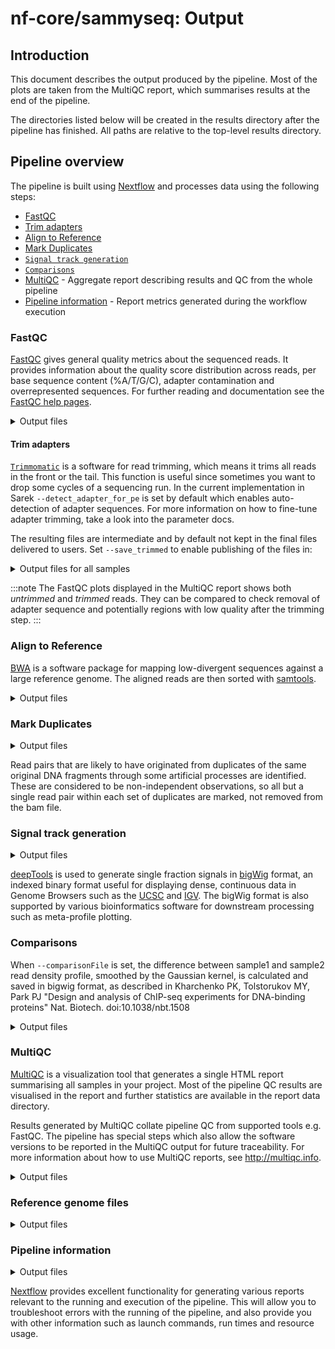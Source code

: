 # nf-core/sammyseq: Output

## Introduction

This document describes the output produced by the pipeline. Most of the plots are taken from the MultiQC report, which summarises results at the end of the pipeline.

The directories listed below will be created in the results directory after the pipeline has finished. All paths are relative to the top-level results directory.

## Pipeline overview

The pipeline is built using [Nextflow](https://www.nextflow.io/) and processes data using the following steps:

- [FastQC](#fastqc)
- [Trim adapters](#trim-adapters)
- [Align to Reference](#align-to-reference)
- [Mark Duplicates](#mark-duplicates)
- [`Signal track generation`](#signal-track-generation)
- [`Comparisons`](#comparisons)
- [MultiQC](#multiqc) - Aggregate report describing results and QC from the whole pipeline
- [Pipeline information](#pipeline-information) - Report metrics generated during the workflow execution

### FastQC

[FastQC](http://www.bioinformatics.babraham.ac.uk/projects/fastqc/) gives general quality metrics about the sequenced reads. It provides information about the quality score distribution across reads, per base sequence content (%A/T/G/C), adapter contamination and overrepresented sequences. For further reading and documentation see the [FastQC help pages](http://www.bioinformatics.babraham.ac.uk/projects/fastqc/Help/).

<details markdown="1">
<summary>Output files</summary>

- `fastqc/`
  - `*_fastqc.html`: FastQC report containing quality metrics.
  - `*_fastqc.zip`: Zip archive containing the FastQC report, tab-delimited data file and plot images.

</details>

#### Trim adapters

[`Trimmomatic`](http://www.usadellab.org/cms/?page=trimmomatic) is a software for read trimming, which means it trims all reads in the front or the tail. This function is useful since sometimes you want to drop some cycles of a sequencing run. In the current implementation in Sarek
`--detect_adapter_for_pe` is set by default which enables auto-detection of adapter sequences. For more information on how to fine-tune adapter trimming, take a look into the parameter docs.

The resulting files are intermediate and by default not kept in the final files delivered to users. Set `--save_trimmed` to enable publishing of the files in:

<details markdown="1">
<summary>Output files for all samples</summary>

**Output directory: `{outdir}/preprocessing/fastp/<sample>`**

- `<sample>_<lane>_{1,2}.fastp.fastq.gz>`
  - Bgzipped FastQ file

</details>

:::note
The FastQC plots displayed in the MultiQC report shows both _untrimmed_ and _trimmed_ reads. They can be compared to check removal of adapter sequence and potentially regions with low quality after the trimming step.
:::

### Align to Reference

[BWA](https://github.com/lh3/bwa) is a software package for mapping low-divergent sequences against a large reference genome. The aligned reads are then sorted with [samtools](https://www.htslib.org/doc/samtools.html).

<details markdown="1">
<summary>Output files</summary>

- `alignment/bwa/`
  - `<sample>.bam` and `<sample>.bam.bai`

</details>

### Mark Duplicates

<details markdown="1">
<summary>Output files</summary>

- `alignment/markduplicates/`
  - `<sample>.md.bam` and `<sample>.md.bam.bai`
- `reports/markduplicates/`
  - `<sample>.md.MarkDuplicates.metrics.txt`

</details>

Read pairs that are likely to have originated from duplicates of the same original DNA fragments through some artificial processes are identified. These are considered to be non-independent observations, so all but a single read pair within each set of duplicates are marked, not removed from the bam file.

### Signal track generation

<details markdown="1">
<summary>Output files</summary>

- `single_tracks/deeptools/`
  - `<sample>.bigWig`

</details>

[deepTools](https://deeptools.readthedocs.io/en/develop/content/list_of_tools.html) is used to generate single fraction signals in [bigWig](https://genome.ucsc.edu/goldenpath/help/bigWig.html) format, an indexed binary format useful for displaying dense, continuous data in Genome Browsers such as the [UCSC](https://genome.ucsc.edu/cgi-bin/hgTracks) and [IGV](http://software.broadinstitute.org/software/igv/). The bigWig format is also supported by various bioinformatics software for downstream processing such as meta-profile plotting.

### Comparisons

When `--comparisonFile` is set, the difference between sample1 and sample2 read density profile, smoothed by the Gaussian kernel, is calculated and saved in bigwig format, as described in Kharchenko PK, Tolstorukov MY, Park PJ "Design and analysis of ChIP-seq experiments for DNA-binding proteins" Nat. Biotech. doi:10.1038/nbt.1508

<details markdown="1">
<summary>Output files</summary>

- `comparisons/spp_mle/`
  - `<sample1>.md_VS_<sample2>.md.bw`

</details>

### MultiQC

[MultiQC](http://multiqc.info) is a visualization tool that generates a single HTML report summarising all samples in your project. Most of the pipeline QC results are visualised in the report and further statistics are available in the report data directory.

Results generated by MultiQC collate pipeline QC from supported tools e.g. FastQC. The pipeline has special steps which also allow the software versions to be reported in the MultiQC output for future traceability. For more information about how to use MultiQC reports, see <http://multiqc.info>.

<details markdown="1">
<summary>Output files</summary>

- `multiqc/`
  - `multiqc_report.html`: a standalone HTML file that can be viewed in your web browser.
  - `multiqc_data/`: directory containing parsed statistics from the different tools used in the pipeline.
  - `multiqc_plots/`: directory containing static images from the report in various formats.

</details>

### Reference genome files

<details markdown="1">
<summary>Output files</summary>

- `genome/`

  - A number of genome-specific files are generated by the pipeline in order to aid in the filtering of the data, and because they are required by standard tools such as BEDTools. These can be found in this directory.
  - `bwa/`: Directory containing BWA indices.

  - If the `--save_reference` parameter is provided then the alignment indices generated by the pipeline will be saved in this directory. This can be quite a time-consuming process so it permits their reuse for future runs of the pipeline or for other purposes.

</details>

### Pipeline information

<details markdown="1">
<summary>Output files</summary>

- `pipeline_info/`
  - Reports generated by Nextflow: `execution_report.html`, `execution_timeline.html`, `execution_trace.txt` and `pipeline_dag.dot`/`pipeline_dag.svg`.
  - Reports generated by the pipeline: `pipeline_report.html`, `pipeline_report.txt` and `software_versions.yml`. The `pipeline_report*` files will only be present if the `--email` / `--email_on_fail` parameter's are used when running the pipeline.
  - Reformatted samplesheet files used as input to the pipeline: `samplesheet.valid.csv`.
  - Parameters used by the pipeline run: `params.json`.

</details>

[Nextflow](https://www.nextflow.io/docs/latest/tracing.html) provides excellent functionality for generating various reports relevant to the running and execution of the pipeline. This will allow you to troubleshoot errors with the running of the pipeline, and also provide you with other information such as launch commands, run times and resource usage.
